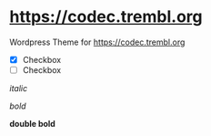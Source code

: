 # <https://codec.trembl.org>
Wordpress Theme for <https://codec.trembl.org>

- [x] Checkbox
- [ ] Checkbox

_italic_

*bold*

**double bold**
